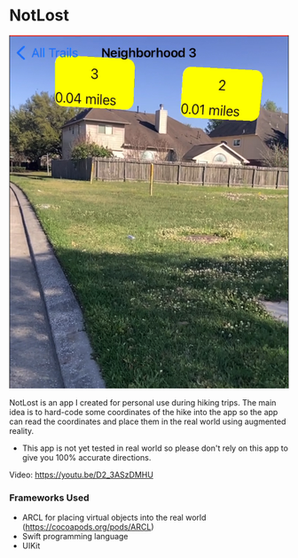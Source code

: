 # NotLost

![NotLost Image](https://github.com/azamsharp/NotLost/blob/main/image.png?raw=true)


NotLost is an app I created for personal use during hiking trips. The main idea is to hard-code some coordinates of the hike into the app so the app can read the coordinates and place them in the real world using augmented reality.

* This app is not yet tested in real world so please don't rely on this app to give you 100% accurate directions. 

Video: 
https://youtu.be/D2_3ASzDMHU

### Frameworks Used
- ARCL for placing virtual objects into the real world (https://cocoapods.org/pods/ARCL)
- Swift programming language 
- UIKit 


